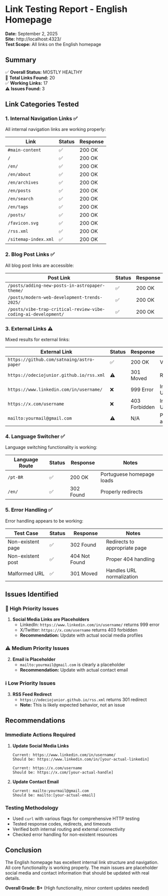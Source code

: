 # Link Testing Report - English Homepage
**Date:** September 2, 2025  
**Site:** http://localhost:4323/  
**Test Scope:** All links on the English homepage

## Summary
✅ **Overall Status:** MOSTLY HEALTHY  
🔗 **Total Links Found:** 20  
✅ **Working Links:** 17  
⚠️ **Issues Found:** 3  

## Link Categories Tested

### 1. Internal Navigation Links ✅
All internal navigation links are working properly:

| Link | Status | Response |
|------|--------|----------|
| `#main-content` | ✅ | 200 OK |
| `/` | ✅ | 200 OK |
| `/en/` | ✅ | 200 OK |
| `/en/about` | ✅ | 200 OK |
| `/en/archives` | ✅ | 200 OK |
| `/en/posts` | ✅ | 200 OK |
| `/en/search` | ✅ | 200 OK |
| `/en/tags` | ✅ | 200 OK |
| `/posts/` | ✅ | 200 OK |
| `/favicon.svg` | ✅ | 200 OK |
| `/rss.xml` | ✅ | 200 OK |
| `/sitemap-index.xml` | ✅ | 200 OK |

### 2. Blog Post Links ✅
All blog post links are accessible:

| Post Link | Status | Response |
|-----------|--------|----------|
| `/posts/adding-new-posts-in-astropaper-theme/` | ✅ | 200 OK |
| `/posts/modern-web-development-trends-2025/` | ✅ | 200 OK |
| `/posts/vibe-trap-critical-review-vibe-coding-ai-development/` | ✅ | 200 OK |

### 3. External Links ⚠️
Mixed results for external links:

| External Link | Status | Response | Notes |
|---------------|--------|----------|-------|
| `https://github.com/satnaing/astro-paper` | ✅ | 200 OK | Valid repository |
| `https://odeciojunior.github.io/rss.xml` | ⚠️ | 301 Moved | Redirects properly |
| `https://www.linkedin.com/in/username/` | ❌ | 999 Error | Invalid/placeholder URL |
| `https://x.com/username` | ❌ | 403 Forbidden | Invalid/placeholder URL |
| `mailto:yourmail@gmail.com` | ⚠️ | N/A | Placeholder email address |

### 4. Language Switcher ✅
Language switching functionality is working:

| Language Route | Status | Response | Notes |
|----------------|--------|----------|-------|
| `/pt-BR` | ✅ | 200 OK | Portuguese homepage loads |
| `/en/` | ✅ | 302 Found | Properly redirects |

### 5. Error Handling ✅
Error handling appears to be working:

| Test Case | Status | Response | Notes |
|-----------|--------|----------|-------|
| Non-existent page | ✅ | 302 Found | Redirects to appropriate page |
| Non-existent post | ✅ | 404 Not Found | Proper 404 handling |
| Malformed URL | ✅ | 301 Moved | Handles URL normalization |

## Issues Identified

### 🚨 High Priority Issues
1. **Social Media Links are Placeholders**
   - LinkedIn: `https://www.linkedin.com/in/username/` returns 999 error
   - X/Twitter: `https://x.com/username` returns 403 forbidden
   - **Recommendation:** Update with actual social media profiles

### ⚠️ Medium Priority Issues
2. **Email is Placeholder**
   - `mailto:yourmail@gmail.com` is clearly a placeholder
   - **Recommendation:** Update with actual contact email

### ℹ️ Low Priority Issues
3. **RSS Feed Redirect**
   - `https://odeciojunior.github.io/rss.xml` returns 301 redirect
   - **Note:** This is likely expected behavior, not an issue

## Recommendations

### Immediate Actions Required
1. **Update Social Media Links**
   ```
   Current: https://www.linkedin.com/in/username/
   Should be: https://www.linkedin.com/in/[your-actual-linkedin]
   
   Current: https://x.com/username
   Should be: https://x.com/[your-actual-handle]
   ```

2. **Update Contact Email**
   ```
   Current: mailto:yourmail@gmail.com
   Should be: mailto:[your-actual-email]
   ```

### Testing Methodology
- Used `curl` with various flags for comprehensive HTTP testing
- Tested response codes, redirects, and timeouts
- Verified both internal routing and external connectivity
- Checked error handling for non-existent resources

## Conclusion
The English homepage has excellent internal link structure and navigation. All core functionality is working properly. The main issues are placeholder social media and contact information that should be updated with real details.

**Overall Grade: B+** (High functionality, minor content updates needed)